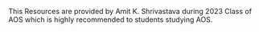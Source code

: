 This Resources are provided by Amit K. Shrivastava during 2023 Class of AOS which is highly recommended to students studying AOS.
